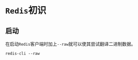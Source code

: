 # `Redis`初识























## 启动

在启动`Redis`客户端时加上`--raw`就可以使其尝试翻译二进制数据。

```shell
redis-cli --raw
```



